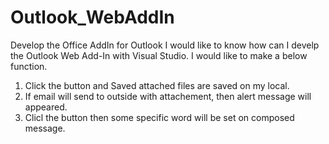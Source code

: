 # Outlook_WebAddIn
Develop the Office AddIn for Outlook
I would like to know how can I develp the Outlook Web Add-In with Visual Studio.
I would like to make a below function. 
1. Click the button and Saved attached files are saved on my local. 
2. If email will send to outside with attachement, then alert message will appeared.
3. Clicl the button then some specific word will be set on composed message.
